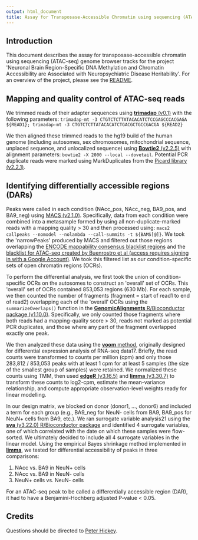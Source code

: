 ```yaml
---
output: html_document
title: Assay for Transposase-Accessible Chromatin using sequencing (ATAC-seq)
---
```


## Introduction

This document describes the assay for transposase-accessible chromatin using sequencing (ATAC-seq) genome browser tracks for the project 'Neuronal Brain Region-Specific DNA Methylation and Chromatin Accessibility are Associated with Neuropsychiatric Disease Heritability'.
For an overview of the project, please see the [README](https://s3.us-east-2.amazonaws.com/brainepigenome/hg19/docs/README.html).

## Mapping and quality control of ATAC-seq reads

We trimmed reads of their adapter sequences using [**trimadap** (v0.1)](https://github.com/lh3/trimadap/archive/0.1.zip) with the following parameters: `trimadap-mt -3 CTGTCTCTTATACACATCTCCGAGCCCACGAGA ${READ1}; trimadap-mt -3 CTGTCTCTTATACACATCTGACGCTGCCGACGA ${READ2}`

We then aligned these trimmed reads to the hg19 build of the human genome (including autosomes, sex chromosomes, mitochondrial sequence, unplaced sequence, and unlocalized sequence) using [**Bowtie2** (v2.2.5)](http://bowtie-bio.sourceforge.net/bowtie2/index.shtml) with alignment parameters: `bowtie2 -X 2000 --local --dovetail`. 
Potential PCR duplicate reads were marked using MarkDuplicates from the [Picard library (v2.2.1)](http://broadinstitute.github.io/picard/).

## Identifying differentially accessible regions (DARs)

Peaks were called in each condition (NAcc_pos, NAcc_neg, BA9_pos, and BA9_neg) using [MACS (v2.1.0)](https://github.com/taoliu/MACS). Specifically, data from each condition were combined into a metasample formed by using all non-duplicate-marked reads with a mapping quality > 30 and then processed using: `macs2 callpeaks --nomodel --nolambda --call-summits -t ${BAMS[@]}`. 
We took the 'narrowPeaks' produced by MACS and filtered out those regions overlapping the [ENCODE mappability consensus blacklist regions](http://hgdownload.cse.ucsc.edu/goldenPath/hg19/encodeDCC/wgEncodeMapability/) and the [blacklist for ATAC-seq created by Buenrostro et al (access requires signing in with a Google Account)](https://sites.google.com/site/atacseqpublic/atac-seq-analysis-methods/mitochondrialblacklists-1). 
We took this filtered list as our condition-specific sets of open chromatin regions (OCRs).

To perform the differential analysis, we first took the union of condition-specific OCRs on the autosomes to construct an 'overall' set of OCRs. 
This 'overall' set of OCRs contained 853,053 regions (630 Mb). 
For each sample, we then counted the number of fragments (fragment = start of read1 to end of read2) overlapping each of the 'overall' OCRs using the `summarizeOverlaps()` function in the [**GenomicAlignments** R/Bioconductor package (v1.10.0)](https://bioconductor.org/packages/GenomicAlignments/). 
Specifically, we only counted those fragments where both reads had a mapping-quality score > 30, reads not marked as potential PCR duplicates, and those where any part of the fragment overlapped exactly one peak.

We then analyzed these data using the [**voom** method](https://www.bioconductor.org/packages/limma/), originally designed for differential expression analysis of RNA-seq data17. 
Briefly, the read counts were transformed to counts per million (cpm) and only those 283,812 / 853,053 peaks with 
at least 1 cpm for at least 5 samples (the size of the smallest group of samples) were retained. 
We normalized these counts using TMM, then used [**edgeR** (v3.16.5)](https://www.bioconductor.org/packages/edgeR/) and [**limma** (v3.30.7)](https://www.bioconductor.org/packages/limma/) to transform these counts to log2-cpm, estimate the mean-variance relationship, and compute appropriate observation-level weights ready for linear modelling.

In our design matrix, we blocked on donor (donor1, ..., donor6) and included a term for each group (e.g., BA9_neg for NeuN- cells from BA9, BA9_pos for NeuN+ cells from BA9, etc.). 
We ran surrogate variable analysis21 using the [**sva** (v3.22.0) R/Bioconductor package](https://www.bioconductor.org/packages/sva/) and identified 4 surrogate variables, one of which correlated with the date on which these samples were flow-sorted. 
We ultimately decided to include all 4 surrogate variables in the linear model. 
Using the empirical Bayes shrinkage method implemented in [**limma**](https://www.bioconductor.org/packages/limma/), we tested for differential accessibility of peaks in three comparisons: 

1. NAcc vs. BA9 in NeuN+ cells
2. NAcc vs. BA9 in NeuN- cells
3. NeuN+ cells vs. NeuN- cells

For an ATAC-seq peak to be called a differentially accessible region (DAR), it had to have a Benjamini-Hochberg adjusted P-value < 0.05.

## Credits

Questions should be directed to [Peter Hickey](mailto:peter.hickey@gmail.com).
